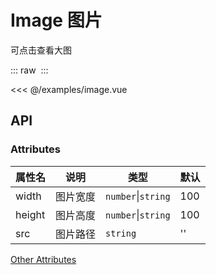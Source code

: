 # Image 图片
可点击查看大图
<script setup>
import Image from '@/examples/image.vue'
</script>

::: raw
<Image />
:::


<<< @/examples/image.vue

## API

### Attributes

| 属性名 | 说明 | 类型 | 默认 |
| --- | --- | --- | --- |
| width | 图片宽度 | `number`&#124;`string` | 100 |
| height | 图片高度 | `number`&#124;`string` | 100 |
| src | 图片路径 | `string` | '' |

[Other Attributes](https://element-plus.org/zh-CN/component/image.html#image-attributes)
